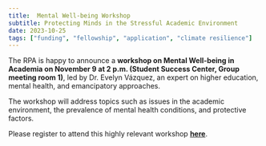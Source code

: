 ```yaml
---
title:  Mental Well-being Workshop
subtitle: Protecting Minds in the Stressful Academic Environment
date: 2023-10-25
tags: ["funding", "fellowship", "application", "climate resilience"]
---
```


The RPA is happy to announce a **workshop on Mental Well-being in Academia on November 9 at 2 p.m. (Student Success Center, Group meeting room 1)**, led by Dr. Evelyn Vázquez, an expert on higher education, mental health, and emancipatory approaches.

The workshop will address topics such as issues in the academic environment, the prevalence of mental health conditions, and protective factors.

Please register to attend this highly relevant workshop **[here](https://docs.google.com/forms/d/e/1FAIpQLSebGFMW5swdTqjm0n540zg0McaaViVEPmdt6obtcIw8QLZpAA/viewform)**.
<!--more-->